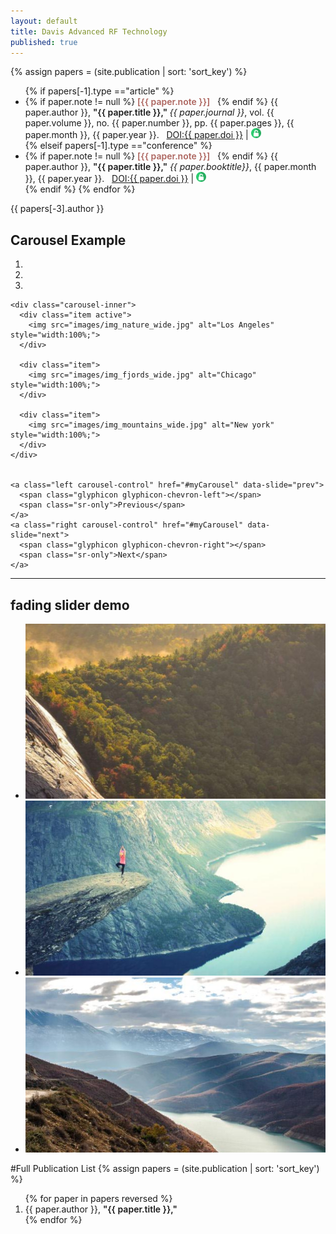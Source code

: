 ```yaml
---
layout: default
title: Davis Advanced RF Technology
published: true
---
```

{% assign papers = (site.publication | sort: 'sort_key') %}
<ul>
		{% if papers[-1].type =="article" %}
		<li>     
    		{% if paper.note != null %}
					<span style='font-weight:600; color:#AD655F;'>[{{ paper.note }}]</span> &nbsp;
				{% endif %}
    		{{ paper.author }}, <span style='font-weight: 600;'>"{{ paper.title }}," </span> <i> {{ paper.journal }}</i>, vol. {{ paper.volume }}, no. {{ paper.number }}, pp. {{ paper.pages }}, {{ paper.month }}, {{ paper.year }}. &nbsp; <a href="http://dx.doi.org/{{ paper.doi }}">DOI:{{ paper.doi }}</a> | <a href = "/publication/{{ paper.bib_key}}.pdf" target = "_blank"> <img src = "/images/oa-icon.png"> </a>
		</li>
	{% elseif papers[-1].type =="conference" %}
		<li>
			{% if paper.note != null %}
				<span style='font-weight:600; color:#AD655F;'>[{{ paper.note }}]</span> &nbsp;
			{% endif %}
			{{ paper.author }}, <span style='font-weight: 600;'>"{{ paper.title }},"</span> <i> {{ paper.booktitle}}</i>, {{ paper.month }}, {{ paper.year }}. &nbsp; <a href="http://dx.doi.org/{{ paper.doi }}">DOI:{{ paper.doi }}</a> | <a href = "/publication/{{ paper.bib_key}}.pdf"  target = "_blank"> <img src = "/images/oa-icon.png"> </a> </li>
	{% endif %}
	{% endfor %}
</ul>

{{ papers[-3].author }}

<!--

<h2>Automatic Slideshow</h2>
<p>Change image every 2 seconds:</p>

<div class="slideshow-container">

<div class="mySlides fade">
  <div class="numbertext">1 / 3</div>
  <img src="images/img_nature_wide.jpg" style="width:100%">
  <div class="text">Caption Text</div>
</div>

<div class="mySlides fade">
  <div class="numbertext">2 / 3</div>
  <img src="images/img_fjords_wide.jpg" style="width:100%">
  <div class="text">Caption Two</div>
</div>

<div class="mySlides fade">
  <div class="numbertext">3 / 3</div>
  <img src="images/img_mountains_wide.jpg" style="width:100%">
  <div class="text">Caption Three</div>
</div>

</div>
<br>

<div style="text-align:center">
  <span class="dot"></span>
  <span class="dot"></span>
  <span class="dot"></span>
</div>

<script>
var slideIndex = 0;
showSlides();

function showSlides() {
    var i;
    var slides = document.getElementsByClassName("mySlides");
    var dots = document.getElementsByClassName("dot");
    for (i = 0; i < slides.length; i++) {
       slides[i].style.display = "none";  
    }
    slideIndex++;
    if (slideIndex > slides.length) {slideIndex = 1}    
    for (i = 0; i < dots.length; i++) {
        dots[i].className = dots[i].className.replace(" active", "");
    }
    slides[slideIndex-1].style.display = "block";  
    dots[slideIndex-1].className += " active";
    setTimeout(showSlides, 4000); // Change image every 2 seconds
}
</script>

-->
<div class="container">
  <h2>Carousel Example</h2>  
  <div id="myCarousel" class="carousel slide" data-ride="carousel">
    <!-- Indicators -->
    <ol class="carousel-indicators">
      <li data-target="#myCarousel" data-slide-to="0" class="active"></li>
      <li data-target="#myCarousel" data-slide-to="1"></li>
      <li data-target="#myCarousel" data-slide-to="2"></li>
    </ol>

    <div class="carousel-inner">
      <div class="item active">
        <img src="images/img_nature_wide.jpg" alt="Los Angeles" style="width:100%;">
      </div>

      <div class="item">
        <img src="images/img_fjords_wide.jpg" alt="Chicago" style="width:100%;">
      </div>

      <div class="item">
        <img src="images/img_mountains_wide.jpg" alt="New york" style="width:100%;">
      </div>
    </div>


    <a class="left carousel-control" href="#myCarousel" data-slide="prev">
      <span class="glyphicon glyphicon-chevron-left"></span>
      <span class="sr-only">Previous</span>
    </a>
    <a class="right carousel-control" href="#myCarousel" data-slide="next">
      <span class="glyphicon glyphicon-chevron-right"></span>
      <span class="sr-only">Next</span>
    </a>
  </div>
</div>

<hr>

<div>
<h2> fading slider demo </h2>
	<div class="fading-slider">
		<ul>
			<li><img src="images/img_nature_wide.jpg" alt="Cats!"></li>
			<li><img src="images/img_fjords_wide.jpg" alt="Cats!"></li>
			<li><img src="images/img_mountains_wide.jpg" alt="Cats!"></li>
		</ul>
	</div>
	<script>
		$('.fading-slider').unslider({
			autoplay: true,
			arrows: false
		});
	</script>
</div>


#Full Publication List
{% assign papers = (site.publication | sort: 'sort_key') %}
<ol reversed>
  {% for paper in papers reversed %}
  <li> {{ paper.author }}, <span style='font-weight: 600;'>"{{ paper.title }}," </span> </li>
  {% endfor %}
</ol>
